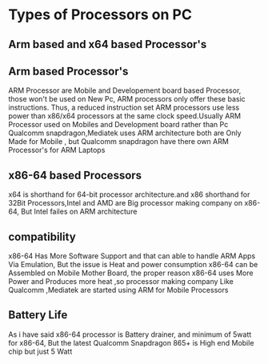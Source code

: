# Types of Processors on PC 
## Arm based and x64 based Processor's
## Arm based Processor's
ARM Processor are Mobile and Developement board based Processor, those won't be used on New Pc, ARM processors only offer these basic instructions. Thus, a reduced instruction set  ARM processors use less power than x86/x64 processors at the same clock speed.Usually ARM Processor used on Mobiles and Development board rather than Pc
Qualcomm snapdragon,Mediatek uses ARM architecture both are Only Made for Mobile , but Qualcomm snapdragon have there own ARM Processor's for ARM Laptops
## x86-64 based Processors
x64 is shorthand for 64-bit processor architecture.and x86 shorthand for 32Bit Processors,Intel and AMD are Big processor making company on x86-64, But Intel failes on ARM architecture
## compatibility
x86-64 Has More Software Support and that can able to handle ARM Apps Via Emulation, But the issue is Heat and power consumption
x86-64 can be Assembled on Mobile Mother Board, the proper reason x86-64 uses More Power and Produces more heat ,so processor making company Like Qualcomm ,Mediatek are started using ARM for Mobile Processors
## Battery Life
As i have said x86-64 processor is Battery drainer, and minimum of  5watt for x86-64, But the latest Qualcomm Snapdragon 865+ is High end Mobile chip but just 5 Watt
